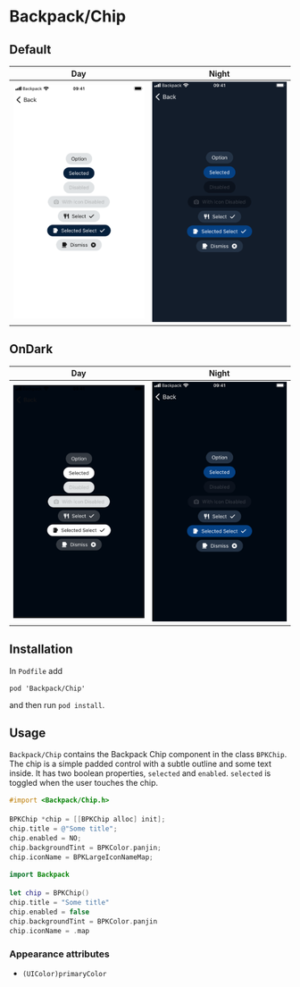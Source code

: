 # Backpack/Chip

## Default

| Day | Night |
| --- | --- | 
| ![iPhone 8 simulator](https://raw.githubusercontent.com/Skyscanner/backpack-ios/main/screenshots/iPhone%208-chip___default_lm.png)| ![iPhone 8 simulator - dark mode](https://raw.githubusercontent.com/Skyscanner/backpack-ios/main/screenshots/iPhone%208-chip___default_dm.png) |

## OnDark

| Day | Night |
| --- | --- | 
| ![iPhone 8 simulator](https://raw.githubusercontent.com/Skyscanner/backpack-ios/main/screenshots/iPhone%208-chip___on-dark_lm.png)| ![iPhone 8 simulator - dark mode](https://raw.githubusercontent.com/Skyscanner/backpack-ios/main/screenshots/iPhone%208-chip___on-dark_dm.png) |

## Installation

In `Podfile` add

```
pod 'Backpack/Chip'
```

and then run `pod install`.

## Usage

`Backpack/Chip` contains the Backpack Chip component in the class `BPKChip`. The chip is a simple padded control with a subtle outline and some text inside. It has two boolean properties, `selected` and `enabled`. `selected` is toggled when the user touches the chip.

```objective-c
#import <Backpack/Chip.h>

BPKChip *chip = [[BPKChip alloc] init];
chip.title = @"Some title";
chip.enabled = NO;
chip.backgroundTint = BPKColor.panjin;
chip.iconName = BPKLargeIconNameMap;
```

```swift
import Backpack

let chip = BPKChip()
chip.title = "Some title"
chip.enabled = false
chip.backgroundTint = BPKColor.panjin
chip.iconName = .map
```

### Appearance attributes

- `(UIColor)primaryColor`
